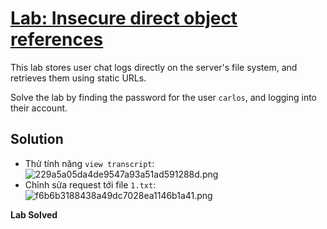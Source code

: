 # [Lab: Insecure direct object references](https://portswigger.net/web-security/access-control/lab-insecure-direct-object-references)

This lab stores user chat logs directly on the server's file system, and retrieves them using static URLs.

Solve the lab by finding the password for the user  `carlos`, and logging into their account.

## Solution
- Thử tính năng `view transcript`:
![229a5a05da4de9547a93a51ad591288d.png](../../../../../../_resources/229a5a05da4de9547a93a51ad591288d.png)
- Chỉnh sửa request tới file `1.txt`:
![f6b6b3188438a49dc7028ea1146b1a41.png](../../../../../../_resources/f6b6b3188438a49dc7028ea1146b1a41.png)

**Lab Solved**